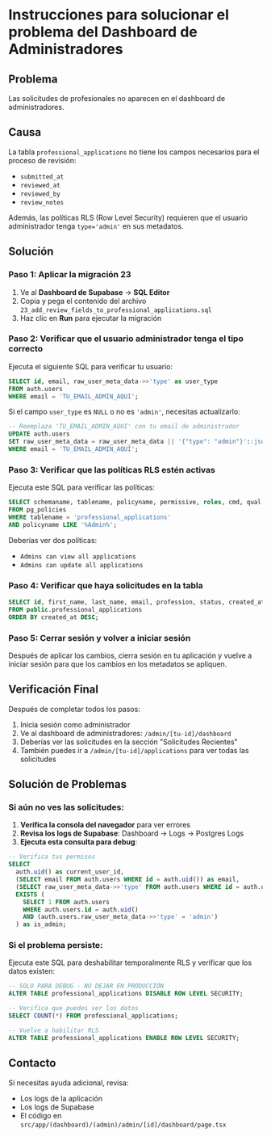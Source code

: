 # Instrucciones para solucionar el problema del Dashboard de Administradores

## Problema
Las solicitudes de profesionales no aparecen en el dashboard de administradores.

## Causa
La tabla `professional_applications` no tiene los campos necesarios para el proceso de revisión:
- `submitted_at`
- `reviewed_at`
- `reviewed_by`
- `review_notes`

Además, las políticas RLS (Row Level Security) requieren que el usuario administrador tenga `type='admin'` en sus metadatos.

## Solución

### Paso 1: Aplicar la migración 23

1. Ve al **Dashboard de Supabase** → **SQL Editor**
2. Copia y pega el contenido del archivo `23_add_review_fields_to_professional_applications.sql`
3. Haz clic en **Run** para ejecutar la migración

### Paso 2: Verificar que el usuario administrador tenga el tipo correcto

Ejecuta el siguiente SQL para verificar tu usuario:

```sql
SELECT id, email, raw_user_meta_data->>'type' as user_type
FROM auth.users
WHERE email = 'TU_EMAIL_ADMIN_AQUI';
```

Si el campo `user_type` es `NULL` o no es `'admin'`, necesitas actualizarlo:

```sql
-- Reemplaza 'TU_EMAIL_ADMIN_AQUI' con tu email de administrador
UPDATE auth.users
SET raw_user_meta_data = raw_user_meta_data || '{"type": "admin"}'::jsonb
WHERE email = 'TU_EMAIL_ADMIN_AQUI';
```

### Paso 3: Verificar que las políticas RLS estén activas

Ejecuta este SQL para verificar las políticas:

```sql
SELECT schemaname, tablename, policyname, permissive, roles, cmd, qual
FROM pg_policies
WHERE tablename = 'professional_applications'
AND policyname LIKE '%Admin%';
```

Deberías ver dos políticas:
- `Admins can view all applications`
- `Admins can update all applications`

### Paso 4: Verificar que haya solicitudes en la tabla

```sql
SELECT id, first_name, last_name, email, profession, status, created_at, submitted_at
FROM public.professional_applications
ORDER BY created_at DESC;
```

### Paso 5: Cerrar sesión y volver a iniciar sesión

Después de aplicar los cambios, cierra sesión en tu aplicación y vuelve a iniciar sesión para que los cambios en los metadatos se apliquen.

## Verificación Final

Después de completar todos los pasos:

1. Inicia sesión como administrador
2. Ve al dashboard de administradores: `/admin/[tu-id]/dashboard`
3. Deberías ver las solicitudes en la sección "Solicitudes Recientes"
4. También puedes ir a `/admin/[tu-id]/applications` para ver todas las solicitudes

## Solución de Problemas

### Si aún no ves las solicitudes:

1. **Verifica la consola del navegador** para ver errores
2. **Revisa los logs de Supabase**: Dashboard → Logs → Postgres Logs
3. **Ejecuta esta consulta para debug**:

```sql
-- Verifica tus permisos
SELECT 
  auth.uid() as current_user_id,
  (SELECT email FROM auth.users WHERE id = auth.uid()) as email,
  (SELECT raw_user_meta_data->>'type' FROM auth.users WHERE id = auth.uid()) as user_type,
  EXISTS (
    SELECT 1 FROM auth.users 
    WHERE auth.users.id = auth.uid() 
    AND (auth.users.raw_user_meta_data->>'type' = 'admin')
  ) as is_admin;
```

### Si el problema persiste:

Ejecuta este SQL para deshabilitar temporalmente RLS y verificar que los datos existen:

```sql
-- SOLO PARA DEBUG - NO DEJAR EN PRODUCCIÓN
ALTER TABLE professional_applications DISABLE ROW LEVEL SECURITY;

-- Verifica que puedes ver los datos
SELECT COUNT(*) FROM professional_applications;

-- Vuelve a habilitar RLS
ALTER TABLE professional_applications ENABLE ROW LEVEL SECURITY;
```

## Contacto

Si necesitas ayuda adicional, revisa:
- Los logs de la aplicación
- Los logs de Supabase
- El código en `src/app/(dashboard)/(admin)/admin/[id]/dashboard/page.tsx`

